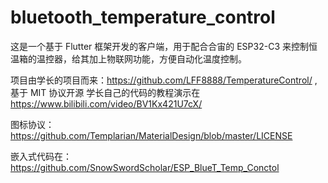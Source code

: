 # bluetooth_temperature_control

这是一个基于 Flutter 框架开发的客户端，用于配合合宙的 ESP32-C3 来控制恒温箱的温控器，给其加上物联网功能，方便自动化温度控制。

项目由学长的项目而来：https://github.com/LFF8888/TemperatureControl/ ,基于 MIT 协议开源
学长自己的代码的教程演示在 https://www.bilibili.com/video/BV1Kx421U7cX/

图标协议：https://github.com/Templarian/MaterialDesign/blob/master/LICENSE


嵌入式代码在：
https://github.com/SnowSwordScholar/ESP_BlueT_Temp_Conctol